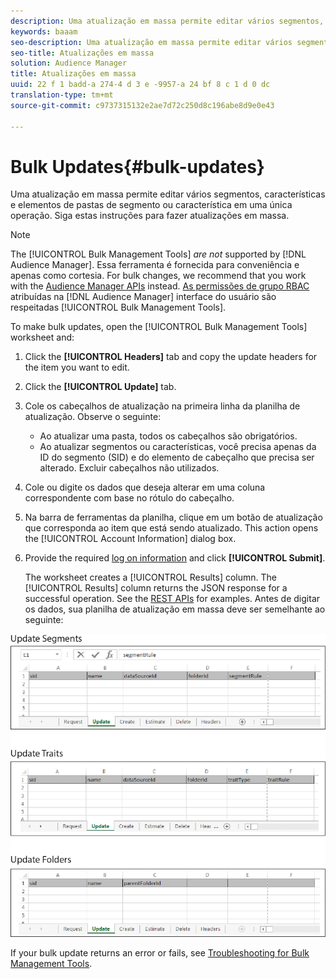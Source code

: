 ```yaml
---
description: Uma atualização em massa permite editar vários segmentos, características e elementos de pastas de segmento ou característica em uma única operação. Siga estas instruções para fazer atualizações em massa.
keywords: baaam
seo-description: Uma atualização em massa permite editar vários segmentos, características e elementos de pastas de segmento ou característica em uma única operação. Siga estas instruções para fazer atualizações em massa.
seo-title: Atualizações em massa
solution: Audience Manager
title: Atualizações em massa
uuid: 22 f 1 badd-a 274-4 d 3 e -9957-a 24 bf 8 c 1 d 0 dc
translation-type: tm+mt
source-git-commit: c9737315132e2ae7d72c250d8c196abe8d9e0e43

---
```



# Bulk Updates{#bulk-updates}

Uma atualização em massa permite editar vários segmentos, características e elementos de pastas de segmento ou característica em uma única operação. Siga estas instruções para fazer atualizações em massa.

<!-- 

t_bulk_updates.xml

 -->

>[!NOTE]
>
>The [!UICONTROL Bulk Management Tools] *are not* supported by [!DNL Audience Manager]. Essa ferramenta é fornecida para conveniência e apenas como cortesia. For bulk changes, we recommend that you work with the [Audience Manager APIs](../../api/rest-api-main/aam-api-getting-started.md) instead. [As permissões de grupo RBAC](../../features/administration/administration-overview.md) atribuídas na [!DNL Audience Manager] interface do usuário são respeitadas [!UICONTROL Bulk Management Tools].

To make bulk updates, open the [!UICONTROL Bulk Management Tools] worksheet and:

1. Click the **[!UICONTROL Headers]** tab and copy the update headers for the item you want to edit.
1. Click the **[!UICONTROL Update]** tab.
1. Cole os cabeçalhos de atualização na primeira linha da planilha de atualização. Observe o seguinte:

   * Ao atualizar uma pasta, todos os cabeçalhos são obrigatórios.
   * Ao atualizar segmentos ou características, você precisa apenas da ID do segmento (SID) e do elemento de cabeçalho que precisa ser alterado. Excluir cabeçalhos não utilizados.

1. Cole ou digite os dados que deseja alterar em uma coluna correspondente com base no rótulo do cabeçalho.
1. Na barra de ferramentas da planilha, clique em um botão de atualização que corresponda ao item que está sendo atualizado.
This action opens the [!UICONTROL Account Information] dialog box.

1. Provide the required [log on information](../../reference/bulk-management-tools/bulk-management-intro.md#auth-reqs) and click **[!UICONTROL Submit]**.

   The worksheet creates a [!UICONTROL Results] column. The [!UICONTROL Results] column returns the JSON response for a successful operation. See the [REST APIs](../../api/rest-api-main/rest-api-main.md) for examples. Antes de digitar os dados, sua planilha de atualização em massa deve ser semelhante ao seguinte:

![](assets/update.png)

If your bulk update returns an error or fails, see [Troubleshooting for Bulk Management Tools](../../reference/bulk-management-tools/bulk-troubleshooting.md).
